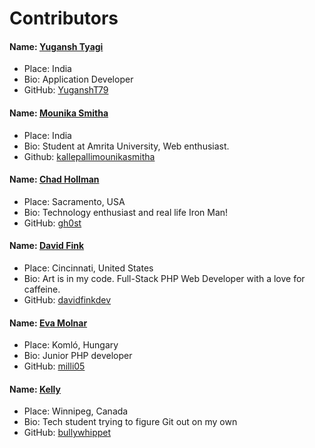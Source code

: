 # Contributors

#### Name: [Yugansh Tyagi](https://github.com/YuganshT79)
- Place: India  
- Bio: Application Developer  
- GitHub: [YuganshT79](https://github.com/YuganshT79)

#### Name: [Mounika Smitha](https://github.com/kallepallimounikasmitha)
- Place: India
- Bio: Student at Amrita University, Web enthusiast.
- Github: [kallepallimounikasmitha](https://github.com/kallepallimounikasmitha)

#### Name: [Chad Hollman](https://github.com/gh0st)  
- Place: Sacramento, USA
- Bio: Technology enthusiast and real life Iron Man!  
- GitHub: [gh0st](https://github.com/gh0st)  

#### Name: [David Fink](https://github.com/davidfinkdev)
- Place: Cincinnati, United States
- Bio: Art is in my code. Full-Stack PHP Web Developer with a love for caffeine.
- GitHub: [davidfinkdev](https://github.com/davidfinkdev)

#### Name: [Eva Molnar](https://github.com/milli05)  
- Place: Komló, Hungary  
- Bio: Junior PHP developer  
- GitHub: [milli05](https://github.com/milli05)   

#### Name: [Kelly](https://github.com/bullywhippet)  
- Place: Winnipeg, Canada  
- Bio: Tech student trying to figure Git out on my own  
- GitHub: [bullywhippet](https://github.com/bullywhippet)  

